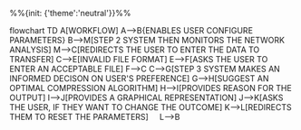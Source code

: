 %%{init: {'theme':'neutral'}}%%
  
flowchart TD
    A[WORKFLOW]
    A-->B{ENABLES USER 
    CONFIGURE PARAMETERS}
    B-->M[STEP 2 SYSTEM THEN MONITORS THE NETWORK ANALYSIS]
    M-->C[REDIRECTS THE USER TO 
    ENTER THE DATA TO TRANSFER]
    C-->E[INVALID FILE FORMAT]
    E-->F[ASKS THE USER TO ENTER AN ACCEPTABLE FILE]
    F-->C
   C-->G[STEP 3
   SYSTEM MAKES AN INFORMED 
   DECISON ON USER'S PREFERENCE]
   G-->H[SUGGEST AN OPTIMAL COMPRESSION
    ALGORITHM]
    H-->I[PROVIDES REASON FOR THE OUTPUT]
    I-->J[PROVIDES A GRAPHICAL REPRESENTATION]
    J-->K[ASKS THE USER, IF THEY WANT TO 
    CHANGE THE OUTCOME]
    K-->L[REDIRECTS THEM TO RESET THE PARAMETERS]
    L-->B

